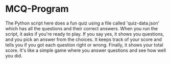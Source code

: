 # MCQ-Program

The Python script here does a fun quiz using a file called 'quiz-data.json' which has all the questions and their correct answers. When you run the script, it asks if you're ready to play. If you say yes, it shows you questions, and you pick an answer from the choices. It keeps track of your score and tells you if you got each question right or wrong. Finally, it shows your total score. It's like a simple game where you answer questions and see how well you did. 

